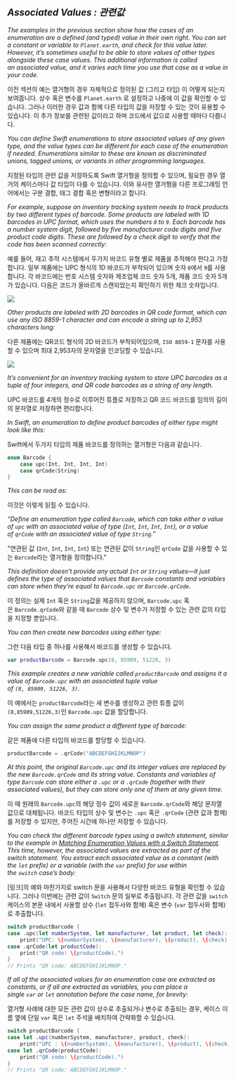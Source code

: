 ## *Associated Values : 관련값*

*The examples in the previous section show how the cases of an enumeration are a defined (and typed) value in their own right. You can set a constant or variable to `Planet.earth`, and check for this value later. However, it’s sometimes useful to be able to store values of other types alongside these case values. This additional information is called an associated value, and it varies each time you use that case as a value in your code.*

이전 섹션의 예는 열거형의 경우 자체적으로 정의된 값 (그리고 타입) 이 어떻게 되는지 보여줍니다. 상수 혹은 변수를 `Planet.earth` 로 설정하고 나중에 이 값을 확인할 수 있습니다. 그러나 이러한 경우 값과 함께 다른 타입의 값을 저장할 수 있는 것이 유용할 수 있습니다. 이 추가 정보를 관련된 값이라고 하며 코드에서 값으로 사용할 때마다 다릅니다.

*You can define Swift enumerations to store associated values of any given type, and the value types can be different for each case of the enumeration if needed. Enumerations similar to these are known as discriminated unions, tagged unions, or variants in other programming languages.*

지정된 타입의 관련 값을 저장하도록 Swift 열거형을 정의할 수 있으며, 필요한 경우 열거의 케이스마다 값 타입이 다를 수 있습니다. 이와 유사한 열거형을 다른 프로그래밍 언어에서는 구분 결합, 태그 결합 혹은 변형이라고 합니다.

*For example, suppose an inventory tracking system needs to track products by two different types of barcode. Some products are labeled with 1D barcodes in UPC format, which uses the numbers `0` to `9`. Each barcode has a number system digit, followed by five manufacturer code digits and five product code digits. These are followed by a check digit to verify that the code has been scanned correctly:*

예를 들어, 재고 추적 시스템에서 두가지 바코드 유형 별로 제품을 추적해야 한다고 가정합니다. 일부 제품에는 UPC 형식의 1D 바코드가 부착되어 있으며 숫자 `0`에서 `9`를 사용합니다. 각 바코드에는 번호 시스템 숫자와 제조업체 코드 숫자 5개, 제품 코드 숫자 5개가 있습니다. 다음은 코드가 올바르게 스캔되었는지 확인하기 위한 체크 숫자입니다.

*![](https://docs.swift.org/swift-book/_images/barcode_UPC_2x.png)*

*Other products are labeled with 2D barcodes in QR code format, which can use any ISO 8859-1 character and can encode a string up to 2,953 characters long:*

다른 제품에는 QR코드 형식의 2D 바코드가 부착되어있으며, `ISO 8859-1` 문자를 사용할 수 있으며 최대 2,953자의 문자열을 인코딩할 수 있습니다.

*![](https://docs.swift.org/swift-book/_images/barcode_QR_2x.png)*

*It’s convenient for an inventory tracking system to store UPC barcodes as a tuple of four integers, and QR code barcodes as a string of any length.*

UPC 바코드를 4개의 정수로 이루어진 튜플로 저장하고 QR 코드 바코드를 임의의 길이의 문자열로 저장하면 편리합니다.

*In Swift, an enumeration to define product barcodes of either type might look like this:*

Swift에서 두가지 타입의 제품 바코드를 정의하는 열거형은 다음과 같습니다.

```swift
enum Barcode {
    case upc(Int, Int, Int, Int)
    case qrCode(String)
}
```

*This can be read as:*

이것은 이렇게 읽힐 수 있습니다.

*“Define an enumeration type called `Barcode`, which can take either a value of `upc` with an associated value of type (`Int`, `Int`, `Int`, `Int`), or a value of `qrCode` with an associated value of type `String`.”*

"연관된 값 (`Int`, `Int`, `Int`, `Int`) 또는 연관된 값이 `String`인 `qrCode` 값을 사용할 수 있는 `Barcode`라는 열거형을 정의합니다."

*This definition doesn’t provide any actual `Int` or `String` values—it just defines the type of associated values that `Barcode` constants and variables can store when they’re equal to `Barcode.upc` or `Barcode.qrCode`.*

이 정의는 실제 `Int` 혹은 `String`값을 제공하지 않으며, `Barcode.upc` 혹은 `Barcode.qrCode`와 같을 때 `Barcode` 상수 및 변수가 저장할 수 있는 관련 값의 타입을 지정할 뿐입니다.

*You can then create new barcodes using either type:*

그런 다음 타입 중 하나를 사용해서 바코드를 생성할 수 있습니다.

```swift
var productBarcode = Barcode.upc(8, 85909, 51226, 3)
```

*This example creates a new variable called `productBarcode` and assigns it a value of `Barcode.upc` with an associated tuple value of `(8, 85909, 51226, 3)`.*

이 예에서는 `productBarcode`라는 새 변수를 생성하고 관련 튜플 값이 `(8,85909,51226,3)`인 `Barcode.upc` 값을 할당합니다.

*You can assign the same product a different type of barcode:*

같은 제품에 다른 타입의 바코드를 할당할 수 있습니다.

```swift
productBarcode = .qrCode("ABCDEFGHIJKLMNOP")
```

*At this point, the original `Barcode.upc` and its integer values are replaced by the new `Barcode.qrCode` and its string value. Constants and variables of type `Barcode` can store either a `.upc` or a `.qrCode` (together with their associated values), but they can store only one of them at any given time.*

이 때 원래의 `Barcode.upc`의 해당 정수 값이 새로운 `Barcode.qrCode`와 해당 문자열 값으로 대체됩니다. 바코드 타입의 상수 및 변수는 `.upc` 혹은 `.qrCode` (관련 값과 함께)를 저장할 수 있지만, 주어진 시간에 하나만 저장할 수 있습니다.

*You can check the different barcode types using a switch statement, similar to the example in [Matching Enumeration Values with a Switch Statement](https://docs.swift.org/swift-book/LanguageGuide/Enumerations.html#ID147). This time, however, the associated values are extracted as part of the switch statement. You extract each associated value as a constant (with the `let` prefix) or a variable (with the `var` prefix) for use within the `switch` case’s body:*

[링크]의 예와 마찬가지로 switch 문을 사용해서 다양한 바코드 유형을 확인할 수 있습니다. 그러나 이번에는 관련 값이 `Switch` 문의 일부로 추출됩니다. 각 관련 값을 `switch` 케이스의 본문 내에서 사용할 상수 (`let` 접두사와 함께) 혹은 변수 (`var` 접두사와 함께)로 추출합니다.

```swift
switch productBarcode {
case .upc(let numberSystem, let manufacturer, let product, let check):
    print("UPC: \(numberSystem), \(manufacturer), \(product), \(check).")
case .qrCode(let productCode):
    print("QR code: \(productCode).")
}
// Prints "QR code: ABCDEFGHIJKLMNOP."
```

*If all of the associated values for an enumeration case are extracted as constants, or if all are extracted as variables, you can place a single `var` or `let` annotation before the case name, for brevity:*

열거형 사례에 대한 모든 관련 값이 상수로 추출되거나 변수로 추출되는 경우, 케이스 이름 옆에 단일 `var` 혹은 `let` 주석을 배치하여 간략화할 수 있습니다.

```swift
switch productBarcode {
case let .upc(numberSystem, manufacturer, product, check):
    print("UPC : \(numberSystem), \(manufacturer), \(product), \(check).")
case let .qrCode(productCode):
    print("QR code: \(productCode).")
}
// Prints "QR code: ABCDEFGHIJKLMNOP."
```
